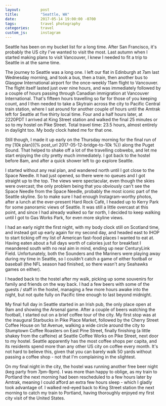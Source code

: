 ```yaml
---
layout:         post
title:          "Seattle, WA"
date:           2017-05-14 19:00:00 -0700
tags:           travel photography
categories:     travel
custom_js:      instagram
---
```


Seattle has been on my bucket list for a long time. After San Francisco, it's probably the US city I've wanted to visit the most. Last autumn when I started making plans to visit Vancouver, I knew I needed to fit a trip to Seattle in at the same time.

<!-- Read More -->

The journey to Seattle was a long one. I left our flat in Edinburgh at 7am last Wednesday morning, and took a bus, then a train, then another bus to Glasgow International airport for the once-weekly 11am flight to Vancouver. The flight itself lasted just over nine hours, and was immediately followed by a couple of hours passing through Canadian immigration at Vancouver International. That's fifteen hours travelling so far for those of you keeping count, and I then needed to take a Skytrain across the city to Pacific Central train station, where I sat around for another couple of hours until the Amtrak left for Seattle at five thirty local time. Four and a half hours later, at 2220PDT I arrived at King Street station and walked the final 25 minutes or so to my hostel on Pike Street. Total travel time: 23.5 hours, almost entirely in daylight too. My body clock hated me for that one.

Still though, I made it up early on the Thursday morning for the final run of my [10k plan]({% post_url 2017-05-12-bridge-to-10k %}) along the Puget Sound. That helped to shake off a lot of the travelling cobwebs, and let me start enjoying the city pretty much immediately. I got back to the hostel before 8am, and after a quick shower left to go explore Seattle.

I started without any real plan, and wandered north until I got close to the Space Needle. It had just opened, so there were no queues and I got straight up to the top. The views were spectacular, even though the skies were overcast; the only problem being that you obviously can't see the Space Needle from the Space Needle, probably the most iconic part of the Seattle skyline. So to make sure I had enough Instagram-worthy photos, after a lunch at the ever-present Hard Rock Café, I headed up to Kerry Park for some panoramic views of Seattle. It was still a little overcast at this point, and since I had already walked so far north, I decided to keep walking until I got to Gas Works Park, for even more skyline views. 

<div class="instagram-container">
    <blockquote class="instagram-media" data-instgrm-captioned data-instgrm-version="6">
        <a href="https://www.instagram.com/p/BT_lnPylf6E/" target="_blank"></a>
    </blockquote>
</div>

I had an early night the first night, with my body clock still on Scotland time, and instead got up early again for my second day, and headed east to IHOP to start ticking off my list of American fast-food places I wanted to eat at. Having eaten about a full days worth of calories just for breakfast I meandered south with no real aim in mind, ending up near CenturyLink Field. Unfortunately, both the Sounders and the Mariners were playing away during my time in Seattle, so I couldn't catch a game of either football or baseball (the NFL season had finished, so there wasn't any Seahawks games on either).

I headed back to the hostel after my walk, picking up some souvenirs for family and friends on the way back. I had a few beers with some of the guests / staff in the hostel, managing a few more hours awake into the night, but not quite fully on Pacific time enough to last beyond midnight.

My final full day in Seattle started in an Irish pub, the only place open at 9am and showing the Arsenal game. After a couple of beers watching the football, I started out on a brief coffee tour of the city. My first stop was at the inaugural Starbucks in Pike Place Market, followed by the Cherry Street Coffee House on 1st Avenue, walking a wide circle around the city to Stumptown Coffee Roasters on East Pine Street, finally finishing (a little shakey from the caffeine) at Seattle Coffee Works on Pike Street, next door to my hostel. Seattle apparently has the most coffee shops per capita, and its residents spend more than any other US city on coffee every month. It's not hard to believe this, given that you can barely walk 50 yards without passing a coffee shop - not that I'm complaining in the slightest.

On my final night in the city, the hostel was running another free beer night (keg party from 7pm-9pm). I was more than happy to oblige, as my train to Portland the next morning had been rescheduled to a few hours later by Amtrak, meaning I could afford an extra few hours sleep - which I gladly took advantage of. I walked red-eyed back to King Street station the next morning to catch my train to Portland, having thoroughly enjoyed my first city visit of the United States.

<div class="instagram-container">
    <blockquote class="instagram-media" data-instgrm-captioned data-instgrm-version="6">
        <a href="https://www.instagram.com/p/BUDkRhMlk0G/" target="_blank"></a>
    </blockquote>
</div>

